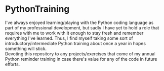 # PythonTraining
I've always enjoyed learning/playing with the Python coding language as part of my professional development, but sadly I have yet to hold a role that requires with me to work with it enough to stay fresh and remember everything I've learned. Thus, I find myself taking some sort of introductory/intermediate Python training about once a year in hopes something will stick.  
Devoting this repository to any projects/exercises that come of my annual Python reminder training in case there's value for any of the code in future efforts.
